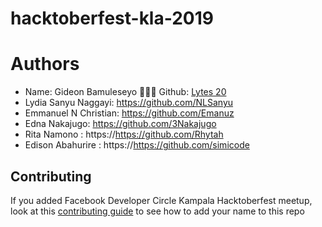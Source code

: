 # hacktoberfest-kla-2019
# Authors

- Name: Gideon Bamuleseyo 👨🏾‍💻 Github: [Lytes 20](https://github.com/lytes20)
- Lydia Sanyu Naggayi: https://github.com/NLSanyu
- Emmanuel N Christian: https://github.com/Emanuz
- Edna Nakajugo: https://github.com/3Nakajugo
- Rita Namono : https://https://github.com/Rhytah
- Edison Abahurire : https://https://github.com/simicode


## Contributing
If you added Facebook Developer Circle Kampala Hacktoberfest meetup, look at this [contributing guide](Contributing.md) to see how to add your name to this repo
